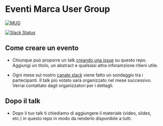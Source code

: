 # Eventi Marca User Group

[![MUG](https://file-oyryyb7c5.now.sh)](https://m-u-g.github.io/)


[![Slack Status](https://mug-slack-inviter.herokuapp.com/badge.svg)](https://mug-slack-inviter.herokuapp.com)

## Come creare un evento

* Chiunque può proporre un talk [creando una issue](https://github.com/m-u-g/eventi/issues/new) su questo repo. Aggiungi un titolo, un abstract e qualsiasi altra inforamzione ritieni utile.

* Ogni mese sul nostro [canale slack](https://mug-slack-inviter.herokuapp.com/) viene fatto un sondaggio tra i partecipanti. Il talk più votato sarà organizzato nel mese successivo. Verrai contattato dagli organizzatori per i dettagli.

## Dopo il talk

* Dopo il tuo talk ti chiediamo di aggiungere il materiale (video, slides, etc.) in questo repo in modo da renderlo disponibile a tutti.

